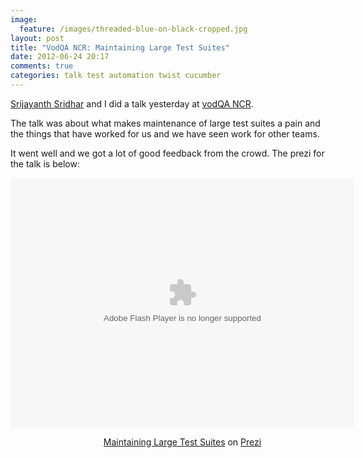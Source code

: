 ```yaml
---
image:
  feature: /images/threaded-blue-on-black-cropped.jpg
layout: post
title: "VodQA NCR: Maintaining Large Test Suites"
date: 2012-06-24 20:17
comments: true
categories: talk test automation twist cucumber
---
```

[Srijayanth Sridhar](https://twitter.com/craftybones) and I did a talk yesterday at [vodQA NCR](http://www.thoughtworks.com/events/the-testing-spirit).

The talk was about what makes maintenance of large test suites a pain and the
things that have worked for us and we have seen work for other teams.

It went well and we got a lot of good feedback from the crowd. The prezi for the talk is below:

<div class="prezi-player"><style type="text/css" media="screen">.prezi-player { width: 550px; } .prezi-player-links { text-align: center; }</style><object id="prezi_igcdltanud6-" name="prezi_igcdltanud6-" classid="clsid:D27CDB6E-AE6D-11cf-96B8-444553540000" width="550" height="400"><param name="movie" value="http://prezi.com/bin/preziloader.swf"/><param name="allowfullscreen" value="true"/><param name="allowFullScreenInteractive" value="true"/><param name="allowscriptaccess" value="always"/><param name="bgcolor" value="#ffffff"/><param name="flashvars" value="prezi_id=igcdltanud6-&amp;lock_to_path=0&amp;color=ffffff&amp;autoplay=no&amp;autohide_ctrls=0"/><embed id="preziEmbed_igcdltanud6-" name="preziEmbed_igcdltanud6-" src="http://prezi.com/bin/preziloader.swf" type="application/x-shockwave-flash" allowfullscreen="true" allowFullScreenInteractive="true" allowscriptaccess="always" width="550" height="400" bgcolor="#ffffff" flashvars="prezi_id=igcdltanud6-&amp;lock_to_path=0&amp;color=ffffff&amp;autoplay=no&amp;autohide_ctrls=0"></embed></object><div class="prezi-player-links"><p><a title="Maintaining Large Test Suites" href="http://prezi.com/igcdltanud6-/maintaining-large-test-suites/">Maintaining Large Test Suites</a> on <a href="http://prezi.com">Prezi</a></p></div></div>
